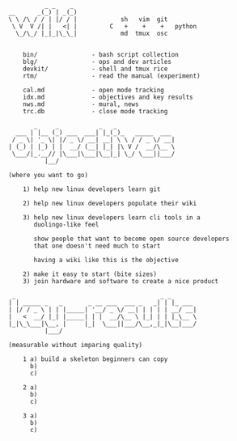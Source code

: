 
                  _ _    _
        __      _(_) | _(_)
        \ \ /\ / / | |/ / |            sh   vim  git
         \ V  V /| |   <| |         C   +    +    +   python
          \_/\_/ |_|_|\_\_|            md  tmux  osc


            bin/               - bash script collection
            blg/               - ops and dev articles
            devkit/            - shell and tmux rice
            rtm/               - read the manual (experiment)

            cal.md             - open mode tracking
            idx.md             - objectives and key results
            nws.md             - mural, news
            trc.db             - close mode tracking

               _     _           _   _
          ___ | |__ (_) ___  ___| |_(_)_   _____  ___
         / _ \| '_ \| |/ _ \/ __| __| \ \ / / _ \/ __|
        | (_) | |_) | |  __/ (__| |_| |\ V /  __/\__ \
         \___/|_.__// |\___|\___|\__|_| \_/ \___||___/
                  |__/

        (where you want to go)

            1) help new linux developers learn git

            2) help new linux developers populate their wiki

            3) help new linux developers learn cli tools in a
               duolingo-like feel

               show people that want to become open source developers
               that one doesn't need much to start

               having a wiki like this is the objective

            2) make it easy to start (bite sizes)
            3) join hardware and software to create a nice product

         _                                        _ _
        | | _____ _   _       _ __ ___  ___ _   _| | |_ ___
        | |/ / _ \ | | |_____| '__/ _ \/ __| | | | | __/ __|
        |   <  __/ |_| |_____| | |  __/\__ \ |_| | | |_\__ \
        |_|\_\___|\__, |     |_|  \___||___/\__,_|_|\__|___/
                  |___/

        (measurable without imparing quality)

            1 a) build a skeleton beginners can copy
              b)
              c)

            2 a)
              b)
              c)

            3 a)
              b)
              c)

